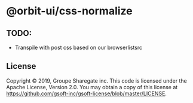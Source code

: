
# @orbit-ui/css-normalize

## TODO:

- Transpile with post css based on our browserlistsrc

## License

Copyright © 2019, Groupe Sharegate inc. This code is licensed under the Apache License, Version 2.0. You may obtain a copy of this license at https://github.com/gsoft-inc/gsoft-license/blob/master/LICENSE.
